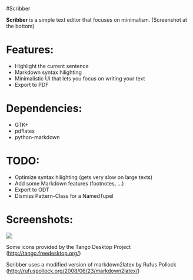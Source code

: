 #Scribber

**Scribber** is a simple text editor that focuses on minimalism. (Screenshot at the bottom)


# Features:

* Highlight the current sentence
* Markdown syntax hilighting
* Minimalistic UI that lets you focus on writing your text
* Export to PDF

# Dependencies:

* GTK+
* pdflatex
* python-markdown

# TODO:

* Optimize syntax hilighting (gets very slow on large texts)
* Add some Markdown features (footnotes, ...)
* Export to ODT
* Dismiss Pattern-Class for a NamedTupel

# Screenshots:
![](https://raw.github.com/senft/Scribber/master/screenshot1.png)


Some icons provided by the Tango Desktop Project (http://tango.freedesktop.org/)

Scribber uses a modified version of markdown2latex by Rufus Pollock (http://rufuspollock.org/2008/06/23/markdown2latex/)
